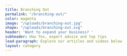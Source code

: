 ```yaml
---
title: Branching Out
permalink: "/branching-out/"
color: magenta
image: "/uploads/branching-out.jpg"
shape: "/uploads/branching-out.svg"
header: 'Want to expand your business? '
subheader: How Tos, expert advice and top tips
lead-paragraph: Explore our articles and videos below
layout: category
---
```


